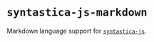 # `syntastica-js-markdown`

Markdown language support for [`syntastica-js`](https://www.npmjs.com/package/@syntastica/core).
